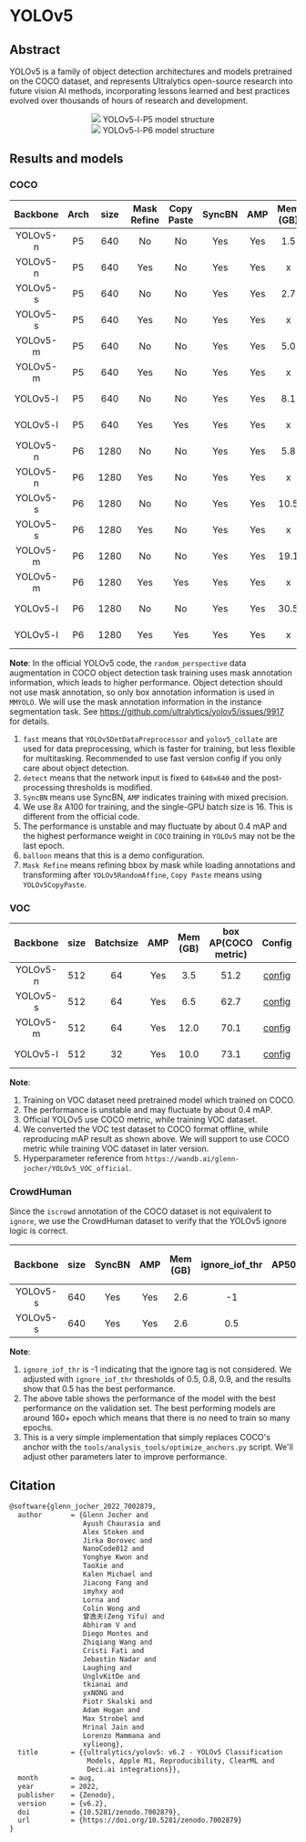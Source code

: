 # YOLOv5

<!-- [ALGORITHM] -->

## Abstract

YOLOv5 is a family of object detection architectures and models pretrained on the COCO dataset, and represents Ultralytics open-source research into future vision AI methods, incorporating lessons learned and best practices evolved over thousands of hours of research and development.

<div align=center>
<img src="https://user-images.githubusercontent.com/27466624/200000324-70ae078f-cea7-4189-8baa-440656797dad.jpg"/>
YOLOv5-l-P5 model structure
</div>

<div align=center>
<img src="https://user-images.githubusercontent.com/27466624/211143533-1725c1b2-6189-4c3a-a046-ad968e03cb9d.jpg"/>
YOLOv5-l-P6 model structure
</div>

## Results and models

### COCO

| Backbone | Arch | size | Mask Refine | Copy Paste | SyncBN | AMP | Mem (GB) | box AP |                                           Config                                           |                                                                                                                                                                         Download                                                                                                                                                                         |
| :------: | :--: | :--: | :---------: | :--------: | :----: | :-: | :------: | :----: | :----------------------------------------------------------------------------------------: | :------------------------------------------------------------------------------------------------------------------------------------------------------------------------------------------------------------------------------------------------------------------------------------------------------------------------------------------------------: |
| YOLOv5-n |  P5  | 640  |     No      |     No     |  Yes   | Yes |   1.5    |  28.0  |              [config](../yolov5/yolov5_n-v61_syncbn_fast_8xb16-300e_coco.py)               |       [model](https://download.openmmlab.com/mmyolo/v0/yolov5/yolov5_n-v61_syncbn_fast_8xb16-300e_coco/yolov5_n-v61_syncbn_fast_8xb16-300e_coco_20220919_090739-b804c1ad.pth) \| [log](https://download.openmmlab.com/mmyolo/v0/yolov5/yolov5_n-v61_syncbn_fast_8xb16-300e_coco/yolov5_n-v61_syncbn_fast_8xb16-300e_coco_20220919_090739.log.json)       |
| YOLOv5-n |  P5  | 640  |     Yes     |     No     |  Yes   | Yes |    x     |   x    |  [config](../yolov5/mask_refine/yolov5_n_mask-refine-v61_syncbn_fast_8xb16-300e_coco.py)   |                                                                                                                                                                  [model](x) \| [log](x)                                                                                                                                                                  |
| YOLOv5-s |  P5  | 640  |     No      |     No     |  Yes   | Yes |   2.7    |  37.7  |              [config](../yolov5/yolov5_s-v61_syncbn_fast_8xb16-300e_coco.py)               |       [model](https://download.openmmlab.com/mmyolo/v0/yolov5/yolov5_s-v61_syncbn_fast_8xb16-300e_coco/yolov5_s-v61_syncbn_fast_8xb16-300e_coco_20220918_084700-86e02187.pth) \| [log](https://download.openmmlab.com/mmyolo/v0/yolov5/yolov5_s-v61_syncbn_fast_8xb16-300e_coco/yolov5_s-v61_syncbn_fast_8xb16-300e_coco_20220918_084700.log.json)       |
| YOLOv5-s |  P5  | 640  |     Yes     |     No     |  Yes   | Yes |    x     |   x    |  [config](../yolov5/mask_refine/yolov5_s_mask-refine-v61_syncbn_fast_8xb16-300e_coco.py)   |                                                                                                                                                                  [model](x) \| [log](x)                                                                                                                                                                  |
| YOLOv5-m |  P5  | 640  |     No      |     No     |  Yes   | Yes |   5.0    |  45.3  |              [config](../yolov5/yolov5_m-v61_syncbn_fast_8xb16-300e_coco.py)               |       [model](https://download.openmmlab.com/mmyolo/v0/yolov5/yolov5_m-v61_syncbn_fast_8xb16-300e_coco/yolov5_m-v61_syncbn_fast_8xb16-300e_coco_20220917_204944-516a710f.pth) \| [log](https://download.openmmlab.com/mmyolo/v0/yolov5/yolov5_m-v61_syncbn_fast_8xb16-300e_coco/yolov5_m-v61_syncbn_fast_8xb16-300e_coco_20220917_204944.log.json)       |
| YOLOv5-m |  P5  | 640  |     Yes     |     No     |  Yes   | Yes |    x     |   x    |  [config](../yolov5/mask_refine/yolov5_m_mask-refine-v61_syncbn_fast_8xb16-300e_coco.py)   |                                                                                                                                                                  [model](x) \| [log](x)                                                                                                                                                                  |
| YOLOv5-l |  P5  | 640  |     No      |     No     |  Yes   | Yes |   8.1    |  48.8  |              [config](../yolov5/yolov5_l-v61_syncbn_fast_8xb16-300e_coco.py)               |       [model](https://download.openmmlab.com/mmyolo/v0/yolov5/yolov5_l-v61_syncbn_fast_8xb16-300e_coco/yolov5_l-v61_syncbn_fast_8xb16-300e_coco_20220917_031007-096ef0eb.pth) \| [log](https://download.openmmlab.com/mmyolo/v0/yolov5/yolov5_l-v61_syncbn_fast_8xb16-300e_coco/yolov5_l-v61_syncbn_fast_8xb16-300e_coco_20220917_031007.log.json)       |
| YOLOv5-l |  P5  | 640  |     Yes     |    Yes     |  Yes   | Yes |    x     |   x    |  [config](../yolov5/mask_refine/yolov5_l_mask-refine-v61_syncbn_fast_8xb16-300e_coco.py)   |                                                                                                                                                                  [model](x) \| [log](x)                                                                                                                                                                  |
| YOLOv5-n |  P6  | 1280 |     No      |     No     |  Yes   | Yes |   5.8    |  35.9  |             [config](../yolov5/yolov5_n-p6-v62_syncbn_fast_8xb16-300e_coco.py)             | [model](https://download.openmmlab.com/mmyolo/v0/yolov5/yolov5_n-p6-v62_syncbn_fast_8xb16-300e_coco/yolov5_n-p6-v62_syncbn_fast_8xb16-300e_coco_20221027_224705-d493c5f3.pth) \| [log](https://download.openmmlab.com/mmyolo/v0/yolov5/yolov5_n-p6-v62_syncbn_fast_8xb16-300e_coco/yolov5_n-p6-v62_syncbn_fast_8xb16-300e_coco_20221027_224705.log.json) |
| YOLOv5-n |  P6  | 1280 |     Yes     |     No     |  Yes   | Yes |    x     |   x    | [config](../yolov5/mask_refine/yolov5_n-p6_mask-refine-v62_syncbn_fast_8xb16-300e_coco.py) |                                                                                                                                                                  [model](x) \| [log](x)                                                                                                                                                                  |
| YOLOv5-s |  P6  | 1280 |     No      |     No     |  Yes   | Yes |   10.5   |  44.4  |             [config](../yolov5/yolov5_s-p6-v62_syncbn_fast_8xb16-300e_coco.py)             | [model](https://download.openmmlab.com/mmyolo/v0/yolov5/yolov5_s-p6-v62_syncbn_fast_8xb16-300e_coco/yolov5_s-p6-v62_syncbn_fast_8xb16-300e_coco_20221027_215044-58865c19.pth) \| [log](https://download.openmmlab.com/mmyolo/v0/yolov5/yolov5_s-p6-v62_syncbn_fast_8xb16-300e_coco/yolov5_s-p6-v62_syncbn_fast_8xb16-300e_coco_20221027_215044.log.json) |
| YOLOv5-s |  P6  | 1280 |     Yes     |     No     |  Yes   | Yes |    x     |   x    | [config](../yolov5/mask_refine/yolov5_s-p6_mask-refine-v62_syncbn_fast_8xb16-300e_coco.py) |                                                                                                                                                                  [model](x) \| [log](x)                                                                                                                                                                  |
| YOLOv5-m |  P6  | 1280 |     No      |     No     |  Yes   | Yes |   19.1   |  51.3  |             [config](../yolov5/yolov5_m-p6-v62_syncbn_fast_8xb16-300e_coco.py)             | [model](https://download.openmmlab.com/mmyolo/v0/yolov5/yolov5_m-p6-v62_syncbn_fast_8xb16-300e_coco/yolov5_m-p6-v62_syncbn_fast_8xb16-300e_coco_20221027_230453-49564d58.pth) \| [log](https://download.openmmlab.com/mmyolo/v0/yolov5/yolov5_m-p6-v62_syncbn_fast_8xb16-300e_coco/yolov5_m-p6-v62_syncbn_fast_8xb16-300e_coco_20221027_230453.log.json) |
| YOLOv5-m |  P6  | 1280 |     Yes     |    Yes     |  Yes   | Yes |    x     |   x    | [config](../yolov5/mask_refine/yolov5_m-p6_mask-refine-v62_syncbn_fast_8xb16-300e_coco.py) |                                                                                                                                                                  [model](x) \| [log](x)                                                                                                                                                                  |
| YOLOv5-l |  P6  | 1280 |     No      |     No     |  Yes   | Yes |   30.5   |  53.7  |             [config](../yolov5/yolov5_l-p6-v62_syncbn_fast_8xb16-300e_coco.py)             | [model](https://download.openmmlab.com/mmyolo/v0/yolov5/yolov5_l-p6-v62_syncbn_fast_8xb16-300e_coco/yolov5_l-p6-v62_syncbn_fast_8xb16-300e_coco_20221027_234308-7a2ba6bf.pth) \| [log](https://download.openmmlab.com/mmyolo/v0/yolov5/yolov5_l-p6-v62_syncbn_fast_8xb16-300e_coco/yolov5_l-p6-v62_syncbn_fast_8xb16-300e_coco_20221027_234308.log.json) |
| YOLOv5-l |  P6  | 1280 |     Yes     |    Yes     |  Yes   | Yes |    x     |   x    | [config](../yolov5/mask_refine/yolov5_l-p6_mask-refine-v62_syncbn_fast_8xb16-300e_coco.py) |                                                                                                                                                                  [model](x) \| [log](x)                                                                                                                                                                  |

**Note**:
In the official YOLOv5 code, the `random_perspective` data augmentation in COCO object detection task training uses mask annotation information, which leads to higher performance. Object detection should not use mask annotation, so only box annotation information is used in `MMYOLO`. We will use the mask annotation information in the instance segmentation task. See https://github.com/ultralytics/yolov5/issues/9917 for details.

1. `fast` means that `YOLOv5DetDataPreprocessor` and `yolov5_collate` are used for data preprocessing, which is faster for training, but less flexible for multitasking. Recommended to use fast version config if you only care about object detection.
2. `detect` means that the network input is fixed to `640x640` and the post-processing thresholds is modified.
3. `SyncBN` means use SyncBN, `AMP` indicates training with mixed precision.
4. We use 8x A100 for training, and the single-GPU batch size is 16. This is different from the official code.
5. The performance is unstable and may fluctuate by about 0.4 mAP and the highest performance weight in `COCO` training in `YOLOv5` may not be the last epoch.
6. `balloon` means that this is a demo configuration.
7. `Mask Refine` means refining bbox by mask while loading annotations and transforming after `YOLOv5RandomAffine`, `Copy Paste` means using `YOLOv5CopyPaste`.

### VOC

| Backbone | size | Batchsize | AMP | Mem (GB) | box AP(COCO metric) |                                                     Config                                                     |                                                                                                                                                 Download                                                                                                                                                 |
| :------: | :--: | :-------: | :-: | :------: | :-----------------: | :------------------------------------------------------------------------------------------------------------: | :------------------------------------------------------------------------------------------------------------------------------------------------------------------------------------------------------------------------------------------------------------------------------------------------------: |
| YOLOv5-n | 512  |    64     | Yes |   3.5    |        51.2         | [config](https://github.com/open-mmlab/mmyolo/tree/main/configs/yolov5/voc/yolov5_n-v61_fast_1xb64-50e_voc.py) | [model](https://download.openmmlab.com/mmyolo/v0/yolov5/yolov5_n-v61_fast_1xb64-50e_voc/yolov5_n-v61_fast_1xb64-50e_voc_20221017_234254-f1493430.pth) \| [log](https://download.openmmlab.com/mmyolo/v0/yolov5/yolov5_n-v61_fast_1xb64-50e_voc/yolov5_n-v61_fast_1xb64-50e_voc_20221017_234254.log.json) |
| YOLOv5-s | 512  |    64     | Yes |   6.5    |        62.7         | [config](https://github.com/open-mmlab/mmyolo/tree/main/configs/yolov5/voc/yolov5_s-v61_fast_1xb64-50e_voc.py) | [model](https://download.openmmlab.com/mmyolo/v0/yolov5/yolov5_s-v61_fast_1xb64-50e_voc/yolov5_s-v61_fast_1xb64-50e_voc_20221017_234156-0009b33e.pth) \| [log](https://download.openmmlab.com/mmyolo/v0/yolov5/yolov5_s-v61_fast_1xb64-50e_voc/yolov5_s-v61_fast_1xb64-50e_voc_20221017_234156.log.json) |
| YOLOv5-m | 512  |    64     | Yes |   12.0   |        70.1         | [config](https://github.com/open-mmlab/mmyolo/tree/main/configs/yolov5/voc/yolov5_m-v61_fast_1xb64-50e_voc.py) | [model](https://download.openmmlab.com/mmyolo/v0/yolov5/yolov5_m-v61_fast_1xb64-50e_voc/yolov5_m-v61_fast_1xb64-50e_voc_20221017_114138-815c143a.pth) \| [log](https://download.openmmlab.com/mmyolo/v0/yolov5/yolov5_m-v61_fast_1xb64-50e_voc/yolov5_m-v61_fast_1xb64-50e_voc_20221017_114138.log.json) |
| YOLOv5-l | 512  |    32     | Yes |   10.0   |        73.1         | [config](https://github.com/open-mmlab/mmyolo/tree/main/configs/yolov5/voc/yolov5_l-v61_fast_1xb32-50e_voc.py) | [model](https://download.openmmlab.com/mmyolo/v0/yolov5/yolov5_l-v61_fast_1xb32-50e_voc/yolov5_l-v61_fast_1xb32-50e_voc_20221017_045500-edc7e0d8.pth) \| [log](https://download.openmmlab.com/mmyolo/v0/yolov5/yolov5_l-v61_fast_1xb32-50e_voc/yolov5_l-v61_fast_1xb32-50e_voc_20221017_045500.log.json) |

**Note**:

1. Training on VOC dataset need pretrained model which trained on COCO.
2. The performance is unstable and may fluctuate by about 0.4 mAP.
3. Official YOLOv5 use COCO metric, while training VOC dataset.
4. We converted the VOC test dataset to COCO format offline, while reproducing mAP result as shown above. We will support to use COCO metric while training VOC dataset in later version.
5. Hyperparameter reference from `https://wandb.ai/glenn-jocher/YOLOv5_VOC_official`.

### CrowdHuman

Since the `iscrowd` annotation of the COCO dataset is not equivalent to `ignore`, we use the CrowdHuman dataset to verify that the YOLOv5 ignore logic is correct.

| Backbone | size | SyncBN | AMP | Mem (GB) | ignore_iof_thr | box AP50(CrowDHuman Metric) |  MR  |  JI   |                                                             Config                                                              | Download |
| :------: | :--: | :----: | :-: | :------: | :------------: | :-------------------------: | :--: | :---: | :-----------------------------------------------------------------------------------------------------------------------------: | :------: |
| YOLOv5-s | 640  |  Yes   | Yes |   2.6    |       -1       |            85.79            | 48.7 | 75.33 |  [config](https://github.com/open-mmlab/mmyolo/tree/main/configs/yolov5/crowdhuman/yolov5_s-v61_fast_8xb16-300e_crowdhuman.py)  |          |
| YOLOv5-s | 640  |  Yes   | Yes |   2.6    |      0.5       |            86.17            | 48.8 | 75.87 | [config](https://github.com/open-mmlab/mmyolo/tree/main/configs/yolov5/crowdhuman/yolov5_s-v61_8xb16-300e_ignore_crowdhuman.py) |          |

**Note**:

1. `ignore_iof_thr` is -1 indicating that the ignore tag is not considered. We adjusted with `ignore_iof_thr` thresholds of 0.5, 0.8, 0.9, and the results show that 0.5 has the best performance.
2. The above table shows the performance of the model with the best performance on the validation set. The best performing models are around 160+ epoch which means that there is no need to train so many epochs.
3. This is a very simple implementation that simply replaces COCO's anchor with the `tools/analysis_tools/optimize_anchors.py` script. We'll adjust other parameters later to improve performance.

## Citation

```latex
@software{glenn_jocher_2022_7002879,
  author       = {Glenn Jocher and
                  Ayush Chaurasia and
                  Alex Stoken and
                  Jirka Borovec and
                  NanoCode012 and
                  Yonghye Kwon and
                  TaoXie and
                  Kalen Michael and
                  Jiacong Fang and
                  imyhxy and
                  Lorna and
                  Colin Wong and
                  曾逸夫(Zeng Yifu) and
                  Abhiram V and
                  Diego Montes and
                  Zhiqiang Wang and
                  Cristi Fati and
                  Jebastin Nadar and
                  Laughing and
                  UnglvKitDe and
                  tkianai and
                  yxNONG and
                  Piotr Skalski and
                  Adam Hogan and
                  Max Strobel and
                  Mrinal Jain and
                  Lorenzo Mammana and
                  xylieong},
  title        = {{ultralytics/yolov5: v6.2 - YOLOv5 Classification
                   Models, Apple M1, Reproducibility, ClearML and
                   Deci.ai integrations}},
  month        = aug,
  year         = 2022,
  publisher    = {Zenodo},
  version      = {v6.2},
  doi          = {10.5281/zenodo.7002879},
  url          = {https://doi.org/10.5281/zenodo.7002879}
}
```
